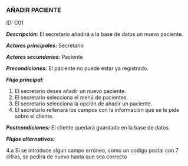 ### **AÑADIR PACIENTE**
*ID:* C01	

__*Descripción:*__ El secretario añadirá a la base de datos un nuevo paciente.

__*Actores principales:*__ Secretario	

__*Actores secundarios:*__ Paciente

__*Precondiciones:*__
El paciente no puede estar ya registrado.

__*Flujo principal:*__
1. El secretario desea añadir un nuevo paciente.
2. El secretario selecciona el menú de pacientes.
3. El secretario selecciona la opción de añadir un paciente.
4. El secretario rellenará los campos con la información que se le pide sobre el cliente.

__*Postcondiciones:*__
El cliente quedará guardado en la base de datos.

__*Flujos alternativos:*__

4.a Si se introduce algun campo erróneo, como un codigo postal con 7 cifras, se pedira de nuevo hasta que sea correcto


